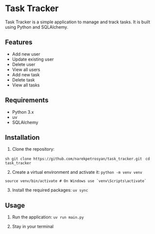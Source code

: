 # Task Tracker 

Task Tracker is a simple application to manage and track tasks. It is built using Python and SQLAlchemy. 

## Features 
- Add new user 
- Update existing user 
- Delete user 
- View all users 
- Add new task
- Delete task 
- View all tasks 

## Requirements 
- Python 3.x 
- uv
- SQLAlchemy 

## Installation 
1. Clone the repository: 

```sh git clone https://github.com/narekpetrosyan/task_tracker.git ``` 
```cd task_tracker ```
 
2. Create a virtual environment and activate it: 
```python -m venv venv```

```source venv/bin/activate # On Windows use `venv\Scripts\activate` ``` 

3. Install the required packages: 
```uv sync ``` 

## Usage 

1. Run the application: 
```uv run main.py ``` 

2. Stay in your terminal
